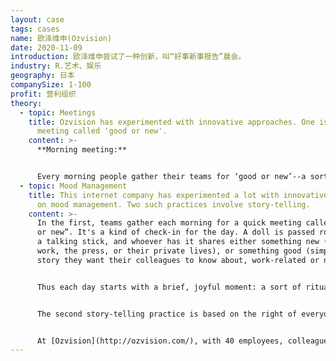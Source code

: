 ```yaml
---
layout: case
tags: cases
name: 欧泽维申(Ozvision)
date: 2020-11-09
introduction: 欧泽维申尝试了一种创新，叫“好事新事报告”晨会。
industry: R.艺术、娱乐
geography: 日本
companySize: 1-100
profit: 营利组织
theory:
  - topic: Meetings
    title: Ozvision has experimented with innovative approaches. One is the morning
      meeting called 'good or new'.
    content: >-
      **Morning meeting:**


      Every morning people gather their teams for ‘good or new’--a sort of check-in for the day. A doll is passed around, like a talking stick. The holder can share either something new (news from work, the papers, or their private lives), or something good, or simply a story they want their colleagues to know about, work-related or not.
  - topic: Mood Management
    title: This internet company has experimented a lot with innovative approaches
      on mood management. Two such practices involve story-telling.
    content: >-
      In the first, teams gather each morning for a quick meeting called “good
      or new”. It's a kind of check-in for the day. A doll is passed round, like
      a talking stick, and whoever has it shares either something new (news from
      work, the press, or their private lives), or something good (simply a
      story they want their colleagues to know about, work-related or not).


      Thus each day starts with a brief, joyful moment: a sort of ritual that says, “Let’s acknowledge that we are all here, as colleagues and as human beings.”


      The second story-telling practice is based on the right of everyone to take an extra day off each year. It's called a "day of thanking". The employee gets $200 from company funds to spend in any way she wants, as long as it is to thank someone special. It might be a colleague, parent, friend, neighbor, or long-lost but not-forgotten school teacher. The only rule is that once she returns to work, she must share the story of what she gave and to whom and how the gift was received.


      At [Ozvision](http://ozvision.com/), with 40 employees, colleagues there hear three or four such stories every month. These are often deeply personal stories where colleagues are willing to share three steps in their experience―when the seed for gratitude was planted, how the person was thanked, and how their gift was received.
---
```

